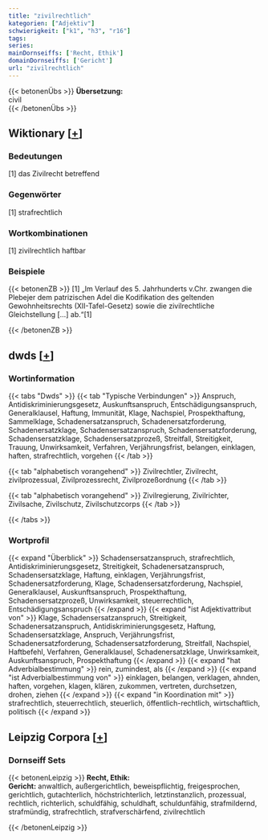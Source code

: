 ```yaml
---
title: "zivilrechtlich"
kategorien: ["Adjektiv"]
schwierigkeit: ["k1", "h3", "r16"]
tags:
series:
mainDornseiffs: ['Recht, Ethik']
domainDornseiffs: ['Gericht']
url: "zivilrechtlich"
---
```


{{< betonenÜbs >}}
**Übersetzung:**  
civil  
{{< /betonenÜbs >}}

## Wiktionary [[+](https://de.wiktionary.org/wiki/zivilrechtlich)]

### Bedeutungen
[1] das Zivilrecht betreffend  

### Gegenwörter
[1] strafrechtlich  

### Wortkombinationen
[1] zivilrechtlich haftbar  

### Beispiele
{{< betonenZB >}}
[1] „Im Verlauf des 5. Jahrhunderts v.Chr. zwangen die Plebejer dem patrizischen Adel die Kodifikation des geltenden Gewohnheitsrechts (XII-Tafel-Gesetz) sowie die zivilrechtliche Gleichstellung […] ab.“[1]  

{{< /betonenZB >}}


## dwds [[+](https://www.dwds.de/wb/zivilrechtlich)]

### Wortinformation
{{< tabs "Dwds" >}}
{{< tab "Typische Verbindungen" >}}
Anspruch, Antidiskriminierungsgesetz, Auskunftsanspruch, Entschädigungsanspruch, Generalklausel, Haftung, Immunität, Klage, Nachspiel, Prospekthaftung, Sammelklage, Schadenersatzanspruch, Schadenersatzforderung, Schadenersatzklage, Schadensersatzanspruch, Schadensersatzforderung, Schadensersatzklage, Schadensersatzprozeß, Streitfall, Streitigkeit, Trauung, Unwirksamkeit, Verfahren, Verjährungsfrist, belangen, einklagen, haften, strafrechtlich, vorgehen
{{< /tab >}}

{{< tab "alphabetisch vorangehend" >}}
Zivilrechtler, Zivilrecht, zivilprozessual, Zivilprozessrecht, Zivilprozeßordnung
{{< /tab >}}

{{< tab "alphabetisch vorangehend" >}}
Zivilregierung, Zivilrichter, Zivilsache, Zivilschutz, Zivilschutzcorps
{{< /tab >}}

{{< /tabs >}}

### Wortprofil
{{< expand "Überblick" >}} Schadensersatzanspruch, strafrechtlich, Antidiskriminierungsgesetz, Streitigkeit, Schadenersatzanspruch, Schadensersatzklage, Haftung, einklagen, Verjährungsfrist, Schadenersatzforderung, Klage, Schadensersatzforderung, Nachspiel, Generalklausel, Auskunftsanspruch, Prospekthaftung, Schadensersatzprozeß, Unwirksamkeit, steuerrechtlich, Entschädigungsanspruch {{< /expand >}}
{{< expand "ist Adjektivattribut von" >}} Klage, Schadensersatzanspruch, Streitigkeit, Schadenersatzanspruch, Antidiskriminierungsgesetz, Haftung, Schadensersatzklage, Anspruch, Verjährungsfrist, Schadenersatzforderung, Schadensersatzforderung, Streitfall, Nachspiel, Haftbefehl, Verfahren, Generalklausel, Schadenersatzklage, Unwirksamkeit, Auskunftsanspruch, Prospekthaftung {{< /expand >}}
{{< expand "hat Adverbialbestimmung" >}} rein, zumindest, als {{< /expand >}}
{{< expand "ist Adverbialbestimmung von" >}} einklagen, belangen, verklagen, ahnden, haften, vorgehen, klagen, klären, zukommen, vertreten, durchsetzen, drohen, ziehen {{< /expand >}}
{{< expand "in Koordination mit" >}} strafrechtlich, steuerrechtlich, steuerlich, öffentlich-rechtlich, wirtschaftlich, politisch {{< /expand >}}

## Leipzig Corpora [[+](https://corpora.uni-leipzig.de/en/res?word=zivilrechtlich&corpusId=deu_newscrawl-public_2018)]

### Dornseiff Sets
{{< betonenLeipzig >}}
**Recht, Ethik:**  
**Gericht:** anwaltlich, außergerichtlich, beweispflichtig, freigesprochen, gerichtlich, gutachterlich, höchstrichterlich, letztinstanzlich, prozessual, rechtlich, richterlich, schuldfähig, schuldhaft, schuldunfähig, strafmildernd, strafmündig, strafrechtlich, strafverschärfend, zivilrechtlich  

{{< /betonenLeipzig >}}
